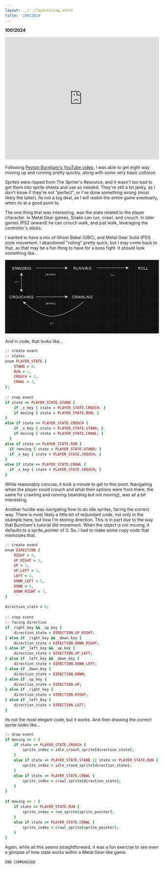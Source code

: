 ```yaml
---
layout: ../../layouts/Log.astro
title: '10012024'
---
```


**10012024**

<iframe width="100%" height="400" src="https://www.youtube.com/embed/234c48DzAn0?si=v_WE4pDGr6xm9B6c" title="YouTube video player" frameborder="0" allow="accelerometer; autoplay; clipboard-write; encrypted-media; gyroscope; picture-in-picture; web-share" allowfullscreen></iframe>

Following [Peyton Burnham's YouTube video](https://www.youtube.com/watch?v=qTqDY4JtFfo), I was
able to get eight way moving up and running pretty quickly, along with some very basic
collision.

Sprites were ripped from The Spriter's Resource, and it wasn't too bad to get
them into sprite sheets and use as needed. They're still a bit janky, as I don't
know if they're not "perfect", or I've done something wrong (most likely the
latter). Its not a big deal, as I will reskin the entire game eventually, when
its at a good point to.

The one thing that was interesting, was the state related to the player
character. In Metal Gear games, Snake can run, crawl, and crouch. In later games
(PS2 onward) he can crouch walk, and just walk, leveraging the controller's
sticks.

I wanted to have a mix of Ghost Babel (GBC), and Metal Gear Solid (PS1) style
movement. I abandoned "rolling" pretty quick, but I may come back to that, as
that may be a fun thing to have for a boss fight. It should look something
like...

![Fig1](../../../public/logs/10012024/fig-1.PNG)
<!-- figures -->

And in code, that looks like...

```rb
// create event
// states
enum PLAYER_STATE {
    STAND = 0,
    RUN = 1,
    CROUCH = 2,
    CRAWL = 3,
};

// step event
if state == PLAYER_STATE.STAND {
    if _x_key { state = PLAYER_STATE.CROUCH; }
    if moving { state = PLAYER_STATE.RUN; }
}
else if state == PLAYER_STATE.CROUCH {
    if _x_key { state = PLAYER_STATE.STAND; }
    if moving { state = PLAYER_STATE.CRAWL; }
  }
else if state == PLAYER_STATE.RUN {
  if !moving { state = PLAYER_STATE.STAND; }
  if _x_key { state = PLAYER_STATE.CROUCH; }
}
else if state == PLAYER_STATE.CRAWL {
  if _x_key { state = PLAYER_STATE.CROUCH; }
}
```

While reasonably concise, it took a minute to get to this point. Navigating when
the player could crouch and what their options were from there, the same for
crawling and running (standing but not moving), was all a bit interesting.

Another hurdle was navigating how to do idle sprites, facing the correct way.
There is most likely a little bit of redundant code, not only in the example
here, but how I'm storing direction. This is in part due to the way that
Burnham's tutorial did movement. When the object is not moving, it defaults to a
sprite_pointer of 0. So, I had to make some copy code that memoizes that.

```rb
// create event
enum DIRECTION {
    RIGHT = 0,
    UP_RIGHT = 1,
    UP = 2,
    UP_LEFT = 3,
    LEFT = 4,
    DOWN_LEFT = 5,
    DOWN = 6,
    DOWN_RIGHT = 7,
}

direction_state = 0;

// step event
// facing direction
if _right_key && _up_key {
    direction_state = DIRECTION.UP_RIGHT;
} else if _right_key && _down_key {
    direction_state = DIRECTION.DOWN_RIGHT;
} else if _left_key && _up_key {
    direction_state = DIRECTION.UP_LEFT;
} else if _left_key && _down_key {
    direction_state = DIRECTION.DOWN_LEFT;
} else if _down_key {
    direction_state = DIRECTION.DOWN;
} else if _up_key {
    direction_state = DIRECTION.UP;
} else if _right_key {
    direction_state = DIRECTION.RIGHT;
} else if _left_key {
    direction_state = DIRECTION.LEFT;
}
```

Its not the most elegant code, but it works. And then drawing the correct sprite
looks like...

```rb
// draw event
if moving == 0 {
    if state == PLAYER_STATE.CROUCH {
        sprite_index = idle_crouch_sprite[direction_state];
    }
    else if state == PLAYER_STATE.STAND || state == PLAYER_STATE.RUN {
        sprite_index = idle_stand_sprite[direction_state];
    }
    else if state == PLAYER_STATE.CRAWL {
        sprite_index = crawl_sprite[direction_state];
    }
}

if moving == 1 {
    if state == PLAYER_STATE.RUN {
        sprite_index = run_sprite[sprite_pointer];
    }
    else if state == PLAYER_STATE.CRAWL {
        sprite_index = crawl_sprite[sprite_pointer];
    }
}
```

Again, while all this seems straightforward, it was a fun exercise to see even
a glimpse of how state works within a Metal Gear-like game.

`END COMMUNIQUE`
